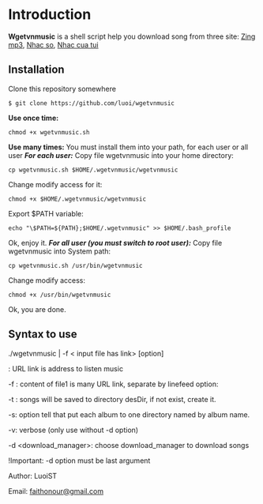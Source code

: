 # Introduction

**Wgetvnmusic** is a shell script help you download song from three site: 
[Zing mp3][mp3Zing], 
[Nhac so][nhacSo], 
[Nhac cua tui][nhacCuaTui]

[mp3Zing]: http://mp3.zing.vn
[nhacso]: http://nhacso.net
[nhacCuaTui]: http://nhaccuatui.com

## Installation
Clone this repository somewhere

    $ git clone https://github.com/luoi/wgetvnmusic

**Use once time:**

    chmod +x wgetvnmusic.sh

**Use many times:**
You must install them into your path, for each user or all user
***For each user:***
Copy file wgetvnmusic into your home directory:

    cp wgetvnmusic.sh $HOME/.wgetvnmusic/wgetvnmusic

Change modify access for it:

    chmod +x $HOME/.wgetvnmusic/wgetvnmusic

Export $PATH variable:

    echo "\$PATH=${PATH};$HOME/.wgetvnmusic" >> $HOME/.bash_profile

Ok, enjoy it.
***For all user (you must switch to root user):***
Copy file wgetvnmusic into System path:

    cp wgetvnmusic.sh /usr/bin/wgetvnmusic

Change modify access:

    chmod +x /usr/bin/wgetvnmusic

Ok, you are done.

## Syntax to use
./wgetvnmusic <URL link> | -f < input file has link> [option]

: URL link is address to listen music

-f <file1>: content of file1 is many URL link, separate by linefeed
option:

-t <desDir>: songs will be saved to directory desDir, if not exist, create it.

-s: option tell that put each album to one directory named by album name.

-v: verbose (only use without -d option)

-d <download_manager>: choose download_manager to download songs


!Important: -d option must be last argument

Author: LuoiST

Email: faithonour@gmail.com
